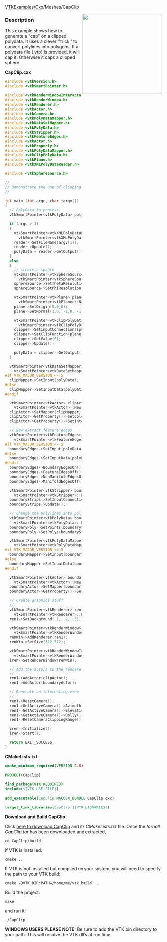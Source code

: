 [VTKExamples](/index/)/[Cxx](/Cxx)/Meshes/CapClip

<img align="right" src="https://github.com/lorensen/VTKExamples/blob/gh-pages/Testing/Baseline/Meshes/TestCapClip.png?raw=true" width="256" />

### Description
This example shows how to generate a "cap" on a clipped polydata. It uses a clever ''trick'' to convert polylines into polygons. If a polydata file (.vtp) is provided, it will cap it. Otherwise it caps a clipped sphere.

**CapClip.cxx**
```c++
#include <vtkVersion.h>
#include <vtkSmartPointer.h>

#include <vtkRenderWindowInteractor.h>
#include <vtkRenderWindow.h>
#include <vtkRenderer.h>
#include <vtkActor.h>
#include <vtkCamera.h>
#include <vtkPolyDataMapper.h>
#include <vtkDataSetMapper.h>
#include <vtkPolyData.h>
#include <vtkStripper.h>
#include <vtkFeatureEdges.h>
#include <vtkActor.h>
#include <vtkProperty.h>
#include <vtkPolyDataMapper.h>
#include <vtkClipPolyData.h>
#include <vtkPlane.h>
#include <vtkXMLPolyDataReader.h>

#include <vtkSphereSource.h>

//
// Demonstrate the use of clipping and capping on polyhedral data
//

int main (int argc, char *argv[])
{
  // PolyData to process
  vtkSmartPointer<vtkPolyData> polyData;

  if (argc > 1)
  {
    vtkSmartPointer<vtkXMLPolyDataReader> reader =
      vtkSmartPointer<vtkXMLPolyDataReader>::New();
    reader->SetFileName(argv[1]);
    reader->Update();
    polyData = reader->GetOutput();
  }
  else
  {
    // Create a sphere
    vtkSmartPointer<vtkSphereSource> sphereSource =
      vtkSmartPointer<vtkSphereSource>::New();
    sphereSource->SetThetaResolution(20);
    sphereSource->SetPhiResolution(11);

    vtkSmartPointer<vtkPlane> plane =
      vtkSmartPointer<vtkPlane>::New();
    plane->SetOrigin(0,0,0);
    plane->SetNormal(1.0, -1.0, -1.0);

    vtkSmartPointer<vtkClipPolyData> clipper =
      vtkSmartPointer<vtkClipPolyData>::New();
    clipper->SetInputConnection(sphereSource->GetOutputPort());
    clipper->SetClipFunction(plane);
    clipper->SetValue(0);
    clipper->Update();

    polyData = clipper->GetOutput();
  }

  vtkSmartPointer<vtkDataSetMapper> clipMapper =
    vtkSmartPointer<vtkDataSetMapper>::New();
#if VTK_MAJOR_VERSION <= 5
  clipMapper->SetInput(polyData);
#else
  clipMapper->SetInputData(polyData);
#endif

  vtkSmartPointer<vtkActor> clipActor =
    vtkSmartPointer<vtkActor>::New();
  clipActor->SetMapper(clipMapper);
  clipActor->GetProperty()->SetColor(1.0000,0.3882,0.2784);
  clipActor->GetProperty()->SetInterpolationToFlat();

  // Now extract feature edges
  vtkSmartPointer<vtkFeatureEdges> boundaryEdges =
    vtkSmartPointer<vtkFeatureEdges>::New();
#if VTK_MAJOR_VERSION <= 5
  boundaryEdges->SetInput(polyData);
#else
  boundaryEdges->SetInputData(polyData);
#endif
  boundaryEdges->BoundaryEdgesOn();
  boundaryEdges->FeatureEdgesOff();
  boundaryEdges->NonManifoldEdgesOff();
  boundaryEdges->ManifoldEdgesOff();

  vtkSmartPointer<vtkStripper> boundaryStrips =
    vtkSmartPointer<vtkStripper>::New();
  boundaryStrips->SetInputConnection(boundaryEdges->GetOutputPort());
  boundaryStrips->Update();

  // Change the polylines into polygons
  vtkSmartPointer<vtkPolyData> boundaryPoly =
    vtkSmartPointer<vtkPolyData>::New();
  boundaryPoly->SetPoints(boundaryStrips->GetOutput()->GetPoints());
  boundaryPoly->SetPolys(boundaryStrips->GetOutput()->GetLines());

  vtkSmartPointer<vtkPolyDataMapper> boundaryMapper =
    vtkSmartPointer<vtkPolyDataMapper>::New();
#if VTK_MAJOR_VERSION <= 5
  boundaryMapper->SetInput(boundaryPoly);
#else
  boundaryMapper->SetInputData(boundaryPoly);
#endif

  vtkSmartPointer<vtkActor> boundaryActor =
    vtkSmartPointer<vtkActor>::New();
  boundaryActor->SetMapper(boundaryMapper);
  boundaryActor->GetProperty()->SetColor(0.8900,0.8100,0.3400);

  // Create graphics stuff
  //
  vtkSmartPointer<vtkRenderer> ren1 =
    vtkSmartPointer<vtkRenderer>::New();
  ren1->SetBackground(.1, .2, .3);

  vtkSmartPointer<vtkRenderWindow> renWin =
    vtkSmartPointer<vtkRenderWindow>::New();
  renWin->AddRenderer(ren1);
  renWin->SetSize(512,512);

  vtkSmartPointer<vtkRenderWindowInteractor> iren =
    vtkSmartPointer<vtkRenderWindowInteractor>::New();
  iren->SetRenderWindow(renWin);

  // Add the actors to the renderer, set the background and size
  //
  ren1->AddActor(clipActor);
  ren1->AddActor(boundaryActor);

  // Generate an interesting view
  //
  ren1->ResetCamera();
  ren1->GetActiveCamera()->Azimuth(30);
  ren1->GetActiveCamera()->Elevation(30);
  ren1->GetActiveCamera()->Dolly(1.2);
  ren1->ResetCameraClippingRange();

  iren->Initialize();
  iren->Start();

  return EXIT_SUCCESS;
}
```
**CMakeLists.txt**
```cmake
cmake_minimum_required(VERSION 2.8)
 
PROJECT(CapClip)
 
find_package(VTK REQUIRED)
include(${VTK_USE_FILE})
 
add_executable(CapClip MACOSX_BUNDLE CapClip.cxx)
 
target_link_libraries(CapClip ${VTK_LIBRARIES})
```

**Download and Build CapClip**

Click [here to download CapClip](https://github.com/lorensen/VTKWikiExamplesTarballs/raw/master/CapClip.tar) and its *CMakeLists.txt* file.
Once the *tarball CapClip.tar* has been downloaded and extracted,
```
cd CapClip/build 
```
If VTK is installed:
```
cmake ..
```
If VTK is not installed but compiled on your system, you will need to specify the path to your VTK build:
```
cmake -DVTK_DIR:PATH=/home/me/vtk_build ..
```
Build the project:
```
make
```
and run it:
```
./CapClip
```
**WINDOWS USERS PLEASE NOTE:** Be sure to add the VTK bin directory to your path. This will resolve the VTK dll's at run time.


